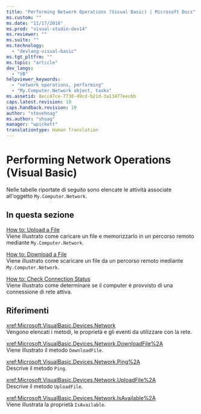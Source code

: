 ```yaml
---
title: "Performing Network Operations (Visual Basic) | Microsoft Docs"
ms.custom: ""
ms.date: "11/17/2016"
ms.prod: "visual-studio-dev14"
ms.reviewer: ""
ms.suite: ""
ms.technology: 
  - "devlang-visual-basic"
ms.tgt_pltfrm: ""
ms.topic: "article"
dev_langs: 
  - "VB"
helpviewer_keywords: 
  - "network operations, performing"
  - "My.Computer.Network object, tasks"
ms.assetid: 8ecc47ce-7730-49cd-b21d-3a13477eec6b
caps.latest.revision: 10
caps.handback.revision: 10
author: "stevehoag"
ms.author: "shoag"
manager: "wpickett"
translationtype: Human Translation
---
```

# Performing Network Operations (Visual Basic)
Nelle tabelle riportate di seguito sono elencate le attività associate all'oggetto `My.Computer.Network`.  
  
## In questa sezione  
 [How to: Upload a File](../../../../visual-basic/developing-apps/programming/computer-resources/how-to-upload-a-file.md)  
 Viene illustrato come caricare un file e memorizzarlo in un percorso remoto mediante `My.Computer.Network`.  
  
 [How to: Download a File](../../../../visual-basic/developing-apps/programming/computer-resources/how-to-download-a-file.md)  
 Viene illustrato come scaricare un file da un percorso remoto mediante `My.Computer.Network`.  
  
 [How to: Check Connection Status](../../../../visual-basic/developing-apps/programming/computer-resources/how-to-check-connection-status.md)  
 Viene illustrato come determinare se il computer è provvisto di una connessione di rete attiva.  
  
## Riferimenti  
 <xref:Microsoft.VisualBasic.Devices.Network>  
 Vengono elencati i metodi, le proprietà e gli eventi da utilizzare con la rete.  
  
 <xref:Microsoft.VisualBasic.Devices.Network.DownloadFile%2A>  
 Viene illustrato il metodo `DownloadFile`.  
  
 <xref:Microsoft.VisualBasic.Devices.Network.Ping%2A>  
 Descrive il metodo `Ping`.  
  
 <xref:Microsoft.VisualBasic.Devices.Network.UploadFile%2A>  
 Descrive il metodo `UploadFile`.  
  
 <xref:Microsoft.VisualBasic.Devices.Network.IsAvailable%2A>  
 Viene illustrata la proprietà `IsAvailable`.